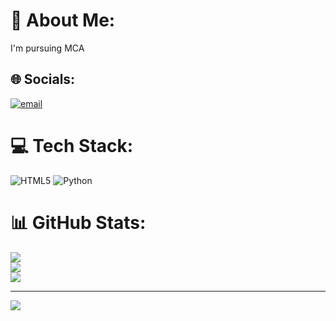 # 💫 About Me:
I'm pursuing MCA 


## 🌐 Socials:
[![email](https://img.shields.io/badge/Email-D14836?logo=gmail&logoColor=white)](mailto:dhikumar6077@gmail.com) 

# 💻 Tech Stack:
![HTML5](https://img.shields.io/badge/html5-%23E34F26.svg?style=for-the-badge&logo=html5&logoColor=white) ![Python](https://img.shields.io/badge/python-3670A0?style=for-the-badge&logo=python&logoColor=ffdd54)
# 📊 GitHub Stats:
![](https://github-readme-stats.vercel.app/api?username=Yomi-coder&theme=dark&hide_border=false&include_all_commits=false&count_private=false)<br/>
![](https://nirzak-streak-stats.vercel.app/?user=Yomi-coder&theme=dark&hide_border=false)<br/>
![](https://github-readme-stats.vercel.app/api/top-langs/?username=Yomi-coder&theme=dark&hide_border=false&include_all_commits=false&count_private=false&layout=compact)

---
[![](https://visitcount.itsvg.in/api?id=Yomi-coder&icon=0&color=0)](https://visitcount.itsvg.in)

<!-- Proudly created with GPRM ( https://gprm.itsvg.in ) -->
